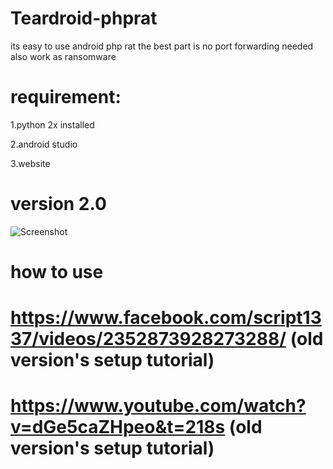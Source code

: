 # Teardroid-phprat


its easy to use android php rat the best part is no port forwarding needed also work as ransomware 

# requirement:
1.python 2x installed

2.android studio

3.website

# version 2.0 

![Screenshot](https://github.com/ScRiPt1337/Teardroid-phprat/blob/master/Capture.PNG)

# how to use

# https://www.facebook.com/script1337/videos/2352873928273288/   (old version's setup tutorial)
# https://www.youtube.com/watch?v=dGe5caZHpeo&t=218s     (old version's setup tutorial)
